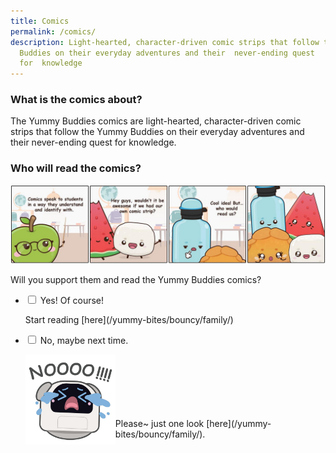 ```yaml
---
title: Comics
permalink: /comics/
description: Light-hearted, character-driven comic strips that follow the Yummy
  Buddies on their everyday adventures and their  never-ending quest
  for  knowledge
---
```

### What is the comics about?
The Yummy Buddies comics are light-hearted, character-driven comic strips that follow the Yummy Buddies on their everyday adventures and their&nbsp;never-ending quest for&nbsp;knowledge.

### Who will read the comics?
![](/images/Comics/Website/comics.jpg)

Will you support them and read the Yummy Buddies comics?

<ul class="jekyllcodex_accordion">  
  
<li><input id="accordion1" type="checkbox">  
<label for="accordion1">Yes! Of course!</label><div>  
<p>Start reading [here](/yummy-bites/bouncy/family/)</p>  
</div></li>  
  
<li><input id="accordion2" type="checkbox">  
<label for="accordion2">No, maybe next time.</label><div>  
<p><img src="/images/Characters/poodle-no.gif" style="width:30%" align="left">
<br><br><br><br><br><br>Please~ just one look [here](/yummy-bites/bouncy/family/).</p>  
</div></li>  
  
</ul>
